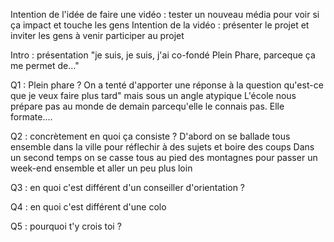 Intention de l'idée de faire une vidéo : tester un nouveau média pour voir si ça impact et touche les gens
Intention de la vidéo : présenter le projet et inviter les gens à venir participer au projet

Intro : présentation 
"je suis, je suis, j'ai co-fondé Plein Phare, parceque ça me permet de..."

Q1 : Plein phare ? 
On a tenté d'apporter une réponse à la question qu'est-ce que je veux faire plus tard" mais sous un angle atypique
L'école nous prépare pas au monde de demain parcequ'elle le connais pas. Elle formate....

Q2 : concrètement en quoi ça consiste ? 
D'abord on se ballade tous ensemble dans la ville pour réflechir à des sujets et boire des coups
Dans un second temps on se casse tous au pied des montagnes pour passer un week-end ensemble et aller un peu plus loin

Q3 : en quoi c'est différent d'un conseiller d'orientation ? 

Q4 : en quoi c'est différent d'une colo

Q5 : pourquoi t'y crois toi ? 


